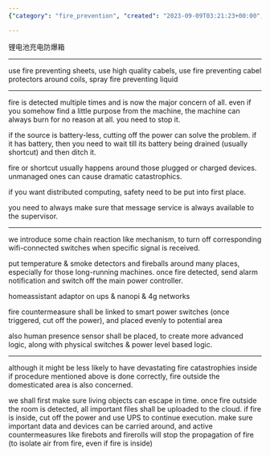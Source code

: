 ```yaml
---
{"category": "fire_prevention", "created": "2023-09-09T03:21:23+00:00", "date": "2023-09-09 03:21:23", "description": "This article discusses the importance of fire prevention in distributed computing, highlighting the use of smart switches and safety measures to protect data and devices. Additionally, it touches upon the concepts of firebots and firerolls, as well as considering human safety.", "modified": "2023-10-30T14:08:21+08:00", "tags": ["fire prevention", "distributed computing", "smart switches", "safety measures", "firebots", "firerolls", "human safety"], "title": "Fire Prevention And Smart Switches"}

---
```


锂电池充电防爆箱

----

use fire preventing sheets, use high quality cabels, use fire preventing cabel protectors around coils, spray fire preventing liquid

----

fire is detected multiple times and is now the major concern of all. even if you somehow find a little purpose from the machine, the machine can always burn for no reason at all. you need to stop it.

if the source is battery-less, cutting off the power can solve the problem. if it has battery, then you need to wait till its battery being drained (usually shortcut) and then ditch it.

fire or shortcut usually happens around those plugged or charged devices. unmanaged ones can cause dramatic catastrophics.

if you want distributed computing, safety need to be put into first place.

you need to always make sure that message service is always available to the supervisor.

----

we introduce some chain reaction like mechanism, to turn off corresponding wifi-connected switches when specific signal is received.

put temperature & smoke detectors and fireballs around many places, especially for those long-running machines. once fire detected, send alarm notification and switch off the main power controller.

homeassistant adaptor on ups & nanopi & 4g networks

fire countermeasure shall be linked to smart power switches (once triggered, cut off the power), and placed evenly to potential area

also human presence sensor shall be placed, to create more advanced logic, along with physical switches & power level based logic.

----

although it might be less likely to have devastating fire catastrophies inside if procedure mentioned above is done correctly, fire outside the domesticated area is also concerned.

we shall first make sure living objects can escape in time. once fire outside the room is detected, all important files shall be uploaded to the cloud. if fire is inside, cut off the power and use UPS to continue execution. make sure important data and devices can be carried around, and active countermeasures like firebots and firerolls will stop the propagation of fire (to isolate air from fire, even if fire is inside)
